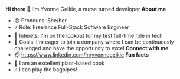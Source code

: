 **Hi there** 👋
I'm Yvonne Geikie, a nurse turned developer 
**About me**
- 😄 Pronouns: She/her 
- ⚡ Role: Freelance Full-Stack Software Engineer
- 👀 Interets: I'm on the lookout for my first full-time role in tech
- 💞️ Goals: I'm eager to join a company where I can be continuously challenged and have the opportunity to excel
**Connect with me**
- 📫 https://www.linkedin.com/in/yvonnegeikie
**Fun facts**
- 🌱 I am an excellent plant-based cook
- 🎶 I can play the bagpipes!

<!---
yvonnegeikie/yvonnegeikie is a ✨ special ✨ repository because its `README.md` (this file) appears on your GitHub profile.
You can click the Preview link to take a look at your changes.
--->
